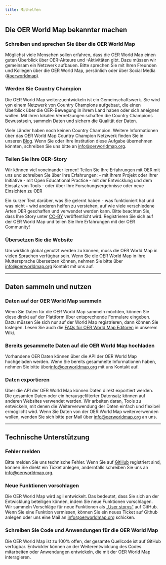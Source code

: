 ```yaml
---
title: Mithelfen
---
```

## Die OER World Map bekannter machen

### Schreiben und sprechen Sie über die OER World Map

Möglichst viele Menschen sollen erfahren, dass die OER World Map einen guten Überblick über OER-Akteure und -Aktivitäten gibt. Dazu müssen wir gemeinsam ein Netzwerk aufbauen. Bitte sprechen Sie mit Ihren Freunden und Kollegen über die OER World Map, persönlich oder über Social Media ([#oerworldmap](https://twitter.com/hashtag/oerworldmap)).

### Werden Sie Country Champion

Die OER World Map weiterzuentwickeln ist ein Gemeinschaftswerk. Sie wird von einem Netzwerk von Country Champions aufgebaut, die einen Überblick über die OER-Bewegung in ihrem Land haben oder sich aneignen wollen. Mit ihren lokalen Vernetzungen schaffen die Country Champions Bewusstsein, sammeln Daten und sichern die Qualität der Daten.

Viele Länder haben noch keinen Country Champion. Weitere Informationen über das OER World Map Country Champion Netzwerk finden Sie in unseren [Blog](https://oerworldmap.wordpress.com/2015/09/19/how-to-become-part-of-the-oer-world-map-country-champion-network/). Wenn Sie oder Ihre Institution diese Aufgabe übernehmen könnten, schreiben Sie uns bitte an [info@oerworldmap.org](mailto:in&#102;o&#64;oerw&#111;&#114;ldma&#112;&#46;org).

### Teilen Sie Ihre OER-Story

Wir können viel voneinander lernen! Teilen Sie Ihre Erfahrungen mit OER mit uns und schreiben Sie über Ihre Erfahrungen: - mit Ihrem Projekt oder Ihrer Initiative - mit Open Educational Practice - mit der Entwicklung und dem Einsatz von Tools - oder über Ihre Forschungsergebnisse oder neue Einsichten zu OER

Ein kurzer Text darüber, was Sie gelernt haben - was funktioniert hat und was nicht - wird anderen helfen zu verstehen, auf wie viele verschiedene Arten OER geschaffen und verwendet werden kann. Bitte beachten Sie, dass Ihre Story unter [CC-BY](https://creativecommons.org/licenses/by/4.0/) veröffentlicht wird. Registrieren Sie sich auf der OER World Map und teilen Sie Ihre Erfahrungen mit der OER Community!

### Übersetzen Sie die Website

Um wirklich global genutzt werden zu können, muss die OER World Map in vielen Sprachen verfügbar sein. Wenn Sie die OER World Map in Ihre Muttersprache übersetzen können, nehmen Sie bitte über [info@oerworldmap.org](mailto:in&#102;o&#64;oerw&#111;&#114;ldma&#112;&#46;org) Kontakt mit uns auf.

* * *

## Daten sammeln und nutzen

### Daten auf der OER World Map sammeln

Wenn Sie Daten für die OER World Map sammeln möchten, können Sie diese direkt auf der Plattform über entsprechende Formulare eingeben. Dazu müssen Sie sich nur auf der World Map registrieren, dann können Sie loslegen. Lesen Sie auch die [FAQs für OER World Map Editoren](https://github.com/hbz/oerworldmap/wiki/FAQs-f%C3%BCr-OER-World-Map-Editoren) in unserem Wiki.

### Bereits gesammelte Daten auf die OER World Map hochladen

Vorhandene OER Daten können über die API der OER World Map hochgeladen werden. Wenn Sie bereits gesammelte Informationen haben, nehmen Sie bitte über[info@oerworldmap.org](mailto:in&#102;o&#64;oerw&#111;&#114;ldma&#112;&#46;org) mit uns Kontakt auf.

### Daten exportieren

Über die API der OER World Map können Daten direkt exportiert werden. Die gesamten Daten oder ein herausgefilterter Datensatz können auf anderen Websites verwendet werden. Wir arbeiten daran, Tools zu entwickeln, mit denen die Weiterverwendung der Daten einfach und flexibel ermöglicht wird. Wenn Sie Daten von der OER World Map weiterverwenden wollen, wenden Sie sich bitte per Mail über [info@oerworldmap.org](mailto:in&#102;o&#64;oerw&#111;&#114;ldma&#112;&#46;org) an uns.

* * *

## Technische Unterstützung

### Fehler melden

Bitte melden Sie uns technische Fehler. Wenn Sie auf [GitHub](https://github.com/hbz/oerworldmap) registriert sind, können Sie direkt ein Ticket anlegen, andernfalls schreiben Sie uns an [info@oerworldmap.org](mailto:in&#102;o&#64;oerw&#111;&#114;ldma&#112;&#46;org).

### Neue Funktionen vorschlagen

Die OER World Map wird agil entwickelt. Das bedeutet, dass Sie sich an der Entwicklung beteiligen können, indem Sie neue Funktionen vorschlagen. Wir sammeln Vorschläge für neue Funktionen als [„User storys”](https://github.com/hbz/oerworldmap/labels/story) auf GitHub. Wenn Sie eine Funktion vermissen, können Sie ein neues Ticket auf Github anlegen oder uns eine Mail an [info@oerworldmap.org](mailto:in&#102;o&#64;oerw&#111;&#114;ldma&#112;&#46;org) schicken.

### Schreiben Sie Code und Anwendungen für die OER World Map

Die OER World Map ist zu 100% offen, der gesamte Quellcode ist auf GitHub verfügbar. Entwickler können an der Weiterentwicklung des Codes mitarbeiten oder Anwendungen entwickeln, die mit der OER World Map interagieren.